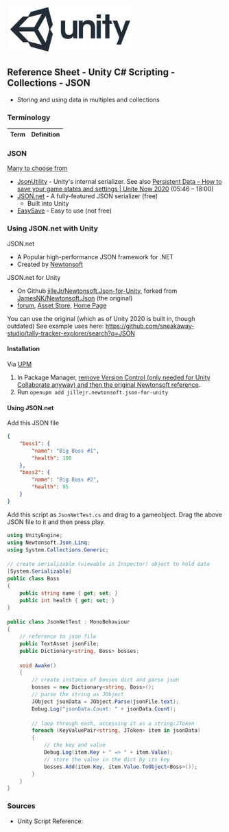 

![unity logo](../assets/img/logos/unity-logo-293w.png)

## Reference Sheet - Unity C# Scripting - Collections - JSON

- Storing and using data in multiples and collections


### Terminology

Term | Definition
--- | ---



### JSON

[Many to choose from](https://docs.google.com/spreadsheets/d/1NoIYASJR9uUT-kZxjb54zWX2Lr3EXp8F7t7N62yo7J8/edit#gid=0)

- [JsonUtility](https://docs.unity3d.com/Manual/JSONSerialization.html) - Unity's internal serializer. See also [Persistent Data – How to save your game states and settings | Unite Now 2020](https://youtu.be/uD7y4T4PVk0?t=1051) (05:46 – 18:00)
- [JSON.net](https://assetstore.unity.com/packages/tools/input-management/json-net-for-unity-11347) - A fully-featured JSON serializer (free)
    - Built into Unity
- [EasySave](https://assetstore.unity.com/packages/tools/utilities/easy-save-the-complete-save-data-serialization-asset-768) - Easy to use (not free)





### Using JSON.net with Unity

JSON.net
- A Popular high-performance JSON framework for .NET
- Created by [Newtonsoft](https://www.newtonsoft.com/json)

JSON.net for Unity

- On Github [jilleJr/Newtonsoft.Json-for-Unity](https://github.com/jilleJr/Newtonsoft.Json-for-Unity), forked from [JamesNK/Newtonsoft.Json](https://github.com/JamesNK/Newtonsoft.Json) (the original)
- [forum](https://forum.unity.com/threads/json-net-for-unity.200336/), [Asset Store](https://assetstore.unity.com/packages/tools/input-management/json-net-for-unity-11347), [Home Page](https://www.parentelement.com/assets/json_net_unity)


You can use the original (which as of Unity 2020 is built in, though outdated)
See example uses here: https://github.com/sneakaway-studio/tally-tracker-explorer/search?q=JSON


#### Installation

Via [UPM](https://github.com/jilleJr/Newtonsoft.Json-for-Unity/wiki/Installation-via-OpenUPM)

1. In Package Manager, [remove Version Control (only needed for Unity Collaborate anyway) and then the original Newtonsoft reference](https://github.com/jilleJr/Newtonsoft.Json-for-Unity/discussions/135#discussioncomment-1207770).
1. Run `openupm add jillejr.newtonsoft.json-for-unity`


#### Using JSON.net

Add this JSON file

```json
{
    "boss1": {
        "name": "Big Boss #1",
        "health": 100
    },
    "boss2": {
        "name": "Big Boss #2",
        "health": 95
    }
}
```

Add this script as `JsonNetTest.cs` and drag to a gameobject. Drag the above JSON file to it and then press play.

```csharp
using UnityEngine;
using Newtonsoft.Json.Linq;
using System.Collections.Generic;

// create serializable (viewable in Inspector) object to hold data
[System.Serializable]
public class Boss
{
    public string name { get; set; }
    public int health { get; set; }
}

public class JsonNetTest : MonoBehaviour
{
    // reference to json file
    public TextAsset jsonFile;
    public Dictionary<string, Boss> bosses;

    void Awake()
    {
        // create instance of bosses dict and parse json
        bosses = new Dictionary<string, Boss>();
        // parse the string as JObject
        JObject jsonData = JObject.Parse(jsonFile.text);
        Debug.Log("jsonData.Count: " + jsonData.Count);

        // loop through each, accessing it as a string:JToken
        foreach (KeyValuePair<string, JToken> item in jsonData)
        {
            // the key and value
            Debug.Log(item.Key + " => " + item.Value);
            // store the value in the dict by its key
            bosses.Add(item.Key, item.Value.ToObject<Boss>());
        }
    }
}
```





### Sources

- Unity Script Reference:
